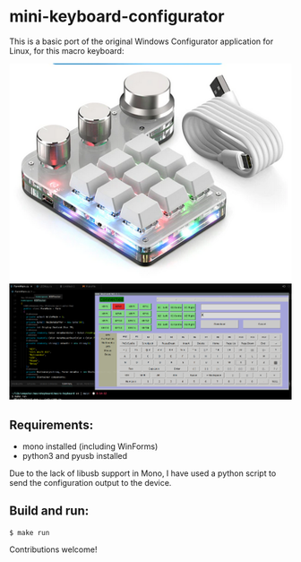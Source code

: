 # mini-keyboard-configurator
This is a basic port of the original Windows
Configurator application for Linux, for this macro keyboard:

![image](images/minikeyboard.png)
![image](images/screenshot.png)

## Requirements:
* mono installed (including WinForms)
* python3 and pyusb installed

Due to the lack of libusb support in Mono,
I have used a python script to send the configuration
output to the device.

## Build and run:
```
$ make run
```

Contributions welcome!
